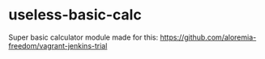 # useless-basic-calc
Super basic calculator module made for this: https://github.com/aloremia-freedom/vagrant-jenkins-trial
